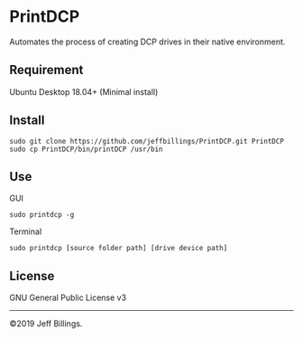 # PrintDCP
Automates the process of creating DCP drives in their native environment.

## Requirement
Ubuntu Desktop 18.04+ (Minimal install)

## Install
```
sudo git clone https://github.com/jeffbillings/PrintDCP.git PrintDCP
sudo cp PrintDCP/bin/printDCP /usr/bin
```

## Use
GUI
```
sudo printdcp -g
```

Terminal
```
sudo printdcp [source folder path] [drive device path]
```

## License
GNU General Public License v3

---

©2019 Jeff Billings.
